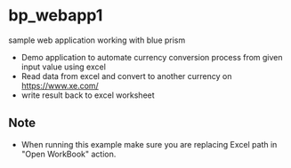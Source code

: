 # bp_webapp1
sample web application working with blue prism

- Demo application to automate currency conversion process from given input value using excel
- Read data from excel and convert to another currency on https://www.xe.com/
- write result back to excel worksheet



## Note
- When running this example make sure you are replacing Excel path in "Open WorkBook" action.